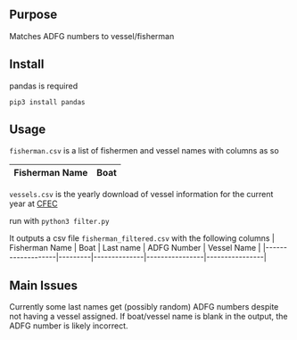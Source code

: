 ## Purpose
Matches ADFG numbers to vessel/fisherman
## Install
pandas is required

```pip3 install pandas```

## Usage
```fisherman.csv``` is a list of fishermen and vessel names with columns as so

|   Fisherman Name  |   Boat  |
|-------------------|---------|

```vessels.csv``` is the yearly download of vessel information for the current year at [CFEC](https://www.cfec.state.ak.us/plook/#downloads)

run with
```python3 filter.py```

It outputs a csv file ```fisherman_filtered.csv``` with the following columns
|   Fisherman Name  |   Boat  |   Last name  |   ADFG Number  |   Vessel Name  |
|-------------------|---------|--------------|----------------|----------------|


## Main Issues
Currently some last names get (possibly random) ADFG numbers despite not having a vessel assigned. If boat/vessel name is blank in the output, the ADFG number is likely incorrect.
